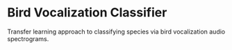 # Bird Vocalization Classifier
 Transfer learning approach to classifying species via bird vocalization audio spectrograms.
